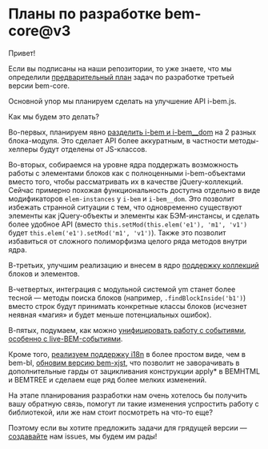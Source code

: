 # Планы по разработке bem-core@v3

Привет!

Если вы подписаны на наши репозитории, то уже знаете, что мы определили [предварительный план](https://github.com/bem/bem-core/issues?milestone=6&state=open) задач по разработке третьей версии bem-core.

Основной упор мы планируем сделать на улучшение API i-bem.js. 

Как мы будем это делать?

Во-первых, планируем явно [разделить i-bem и i-bem__dom](https://github.com/bem/bem-core/issues/413) на 2 разных блока-модуля. Это сделает API более аккуратным, в частности методы-хелперы будут отделены от JS-классов.

Во-вторых, собираемся на уровне ядра поддержать возможность работы с элементами блоков как с полноценными i-bem-объектами вместо того, чтобы рассматривать их в качестве jQuery-коллекций. Сейчас примерно похожая функциональность доступна отдельно в виде модификаторов `elem-instances` у `i-bem` и `i-bem__dom`. Это позволит избежать странной ситуации с тем, что одновременно существуют элементы как jQuery-объекты и элементы как БЭМ-инстансы, и сделать более удобное API (вместо `this.setMod(this.elem('e1'), 'm1', 'v1')` будет `this.elem('e1').setMod('m1', 'v1')`). Также это позволит избавиться от сложного полиморфизма целого ряда методов внутри ядра.

В-третьих, улучшим реализацию и внесем в ядро [поддержку коллекций](https://github.com/bem/bem-core/issues/582) блоков и элементов.

В-четвертых, интеграция с модульной системой ym станет более тесной — методы поиска блоков (например, `.findBlockInside('b1')`) вместо строк будут принимать конкретные классы блоков (исчезнет неявная «магия» и будет меньше потенциальных ошибок).

В-пятых, подумаем, как можно [унифицировать работу с событиями, особенно с live-BEM-событиями](https://github.com/bem/bem-core/issues/394).

Кроме того, [реализуем поддержку i18n](https://github.com/bem/bem-core/issues/576) в более простом виде, чем в bem-bl, [обновим версию bem-xjst](https://github.com/bem/bem-core/issues/491), что позволит не заворачивать в дополнительные гарды от зацикливания конструкции apply* в BEMHTML и BEMTREE и сделаем еще ряд более мелких изменений.

На этапе планирования разработки нам очень хотелось бы получить вашу обратную связь, помогут ли такие изменения успростить работу с библиотекой, или же нам стоит посмотреть на что-то еще?

Поэтому если вы хотите предложить задачи для грядущей версии — [создавайте](https://github.com/bem/bem-core/issues/new) нам issues, мы будем им рады!
